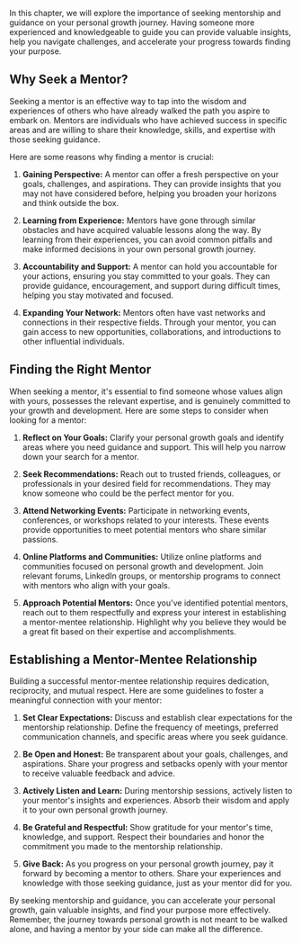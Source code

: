 
In this chapter, we will explore the importance of seeking mentorship and guidance on your personal growth journey. Having someone more experienced and knowledgeable to guide you can provide valuable insights, help you navigate challenges, and accelerate your progress towards finding your purpose.

Why Seek a Mentor?
------------------

Seeking a mentor is an effective way to tap into the wisdom and experiences of others who have already walked the path you aspire to embark on. Mentors are individuals who have achieved success in specific areas and are willing to share their knowledge, skills, and expertise with those seeking guidance.

Here are some reasons why finding a mentor is crucial:

1. **Gaining Perspective:** A mentor can offer a fresh perspective on your goals, challenges, and aspirations. They can provide insights that you may not have considered before, helping you broaden your horizons and think outside the box.

2. **Learning from Experience:** Mentors have gone through similar obstacles and have acquired valuable lessons along the way. By learning from their experiences, you can avoid common pitfalls and make informed decisions in your own personal growth journey.

3. **Accountability and Support:** A mentor can hold you accountable for your actions, ensuring you stay committed to your goals. They can provide guidance, encouragement, and support during difficult times, helping you stay motivated and focused.

4. **Expanding Your Network:** Mentors often have vast networks and connections in their respective fields. Through your mentor, you can gain access to new opportunities, collaborations, and introductions to other influential individuals.

Finding the Right Mentor
------------------------

When seeking a mentor, it's essential to find someone whose values align with yours, possesses the relevant expertise, and is genuinely committed to your growth and development. Here are some steps to consider when looking for a mentor:

1. **Reflect on Your Goals:** Clarify your personal growth goals and identify areas where you need guidance and support. This will help you narrow down your search for a mentor.

2. **Seek Recommendations:** Reach out to trusted friends, colleagues, or professionals in your desired field for recommendations. They may know someone who could be the perfect mentor for you.

3. **Attend Networking Events:** Participate in networking events, conferences, or workshops related to your interests. These events provide opportunities to meet potential mentors who share similar passions.

4. **Online Platforms and Communities:** Utilize online platforms and communities focused on personal growth and development. Join relevant forums, LinkedIn groups, or mentorship programs to connect with mentors who align with your goals.

5. **Approach Potential Mentors:** Once you've identified potential mentors, reach out to them respectfully and express your interest in establishing a mentor-mentee relationship. Highlight why you believe they would be a great fit based on their expertise and accomplishments.

Establishing a Mentor-Mentee Relationship
-----------------------------------------

Building a successful mentor-mentee relationship requires dedication, reciprocity, and mutual respect. Here are some guidelines to foster a meaningful connection with your mentor:

1. **Set Clear Expectations:** Discuss and establish clear expectations for the mentorship relationship. Define the frequency of meetings, preferred communication channels, and specific areas where you seek guidance.

2. **Be Open and Honest:** Be transparent about your goals, challenges, and aspirations. Share your progress and setbacks openly with your mentor to receive valuable feedback and advice.

3. **Actively Listen and Learn:** During mentorship sessions, actively listen to your mentor's insights and experiences. Absorb their wisdom and apply it to your own personal growth journey.

4. **Be Grateful and Respectful:** Show gratitude for your mentor's time, knowledge, and support. Respect their boundaries and honor the commitment you made to the mentorship relationship.

5. **Give Back:** As you progress on your personal growth journey, pay it forward by becoming a mentor to others. Share your experiences and knowledge with those seeking guidance, just as your mentor did for you.

By seeking mentorship and guidance, you can accelerate your personal growth, gain valuable insights, and find your purpose more effectively. Remember, the journey towards personal growth is not meant to be walked alone, and having a mentor by your side can make all the difference.
